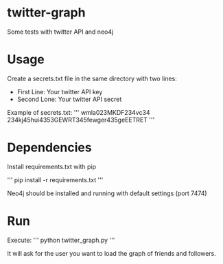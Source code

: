 twitter-graph
=============

Some tests with twitter API and neo4j

Usage
=====
Create a secrets.txt file in the same directory with two lines:
* First Line: Your twitter API key
* Second Lone: Your twitter API secret

Example of secrets.txt:
'''
wmla023MKDF234vc34
234kj45hui4353GEWRT345fewger435geEETRET
'''

Dependencies
============
Install requirements.txt with pip

'''
pip install -r requirements.txt
'''

Neo4j should be installed and running with default settings (port 7474)

Run
===
Execute:
'''
python twitter_graph.py
'''

It will ask for the user you want to load the graph of friends and followers.
